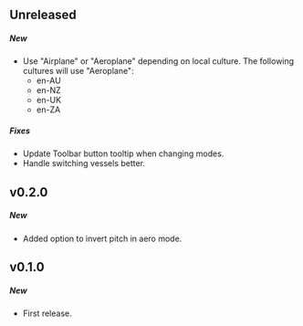 ## Unreleased
##### New
- Use "Airplane" or "Aeroplane" depending on local culture. The following cultures will use "Aeroplane":
  - en-AU
  - en-NZ
  - en-UK
  - en-ZA

##### Fixes
- Update Toolbar button tooltip when changing modes.
- Handle switching vessels better.

## v0.2.0
##### New
- Added option to invert pitch in aero mode.

## v0.1.0
##### New
- First release.

